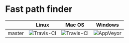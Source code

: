 # Fast path finder

|         | Linux  | Mac OS | Windows |
| ------- | ------ | ------ | ------- |
| master  | ![Travis-CI](https://travis-ci.org/irov/fastpathfinder.svg?branch=master) | ![Travis-CI](https://travis-ci.org/irov/fastpathfinder.svg?branch=master) | ![AppVeyor](https://ci.appveyor.com/api/projects/status/k5jetybieintrgcm?svg=true) |
